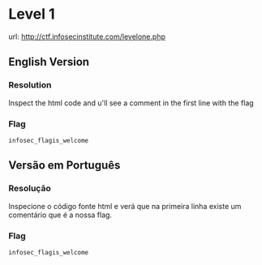# Level 1

url: http://ctf.infosecinstitute.com/levelone.php


## English Version 

### Resolution

Inspect the html code and u'll see a comment in the first line with the flag

### Flag

```
infosec_flagis_welcome
```

## Versão em Português

### Resolução

Inspecione o código fonte html e verá que na primeira linha existe um comentário que é a nossa flag.

### Flag

```
infosec_flagis_welcome
```
